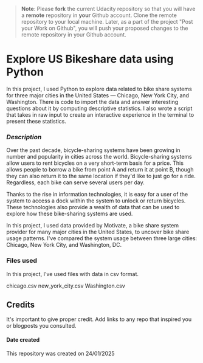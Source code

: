 >**Note**: Please **fork** the current Udacity repository so that you will have a **remote** repository in **your** Github account. Clone the remote repository to your local machine. Later, as a part of the project "Post your Work on Github", you will push your proposed changes to the remote repository in your Github account.


# **Explore US Bikeshare data using Python**
In this project, I used Python to explore data related to bike share systems for three major cities in the United States — Chicago, New York City, and Washington. There is code to import the data and answer interesting questions about it by computing descriptive statistics. I also wrote a script that takes in raw input to create an interactive experience in the terminal to present these statistics.

### _Description_
Over the past decade, bicycle-sharing systems have been growing in number and popularity in cities across the world. Bicycle-sharing systems allow users to rent bicycles on a very short-term basis for a price. This allows people to borrow a bike from point A and return it at point B, though they can also return it to the same location if they'd like to just go for a ride. Regardless, each bike can serve several users per day.

Thanks to the rise in information technologies, it is easy for a user of the system to access a dock within the system to unlock or return bicycles. These technologies also provide a wealth of data that can be used to explore how these bike-sharing systems are used.

In this project, I used data provided by Motivate, a bike share system provider for many major cities in the United States, to uncover bike share usage patterns. I've compared the system usage between three large cities: Chicago, New York City, and Washington, DC.

### Files used
In this project, I've used files with data in csv format. 

chicago.csv
new_york_city.csv
Washington.csv

## **Credits**
It's important to give proper credit. Add links to any repo that inspired you or blogposts you consulted.

#### Date created
This repository was created on 24/01/2025